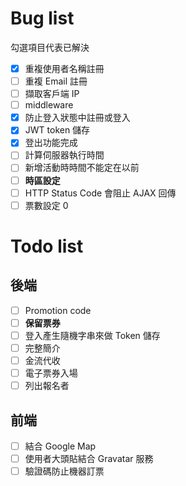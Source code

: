 # Bug list

勾選項目代表已解決

- [x] 重複使用者名稱註冊
- [ ] 重複 Email 註冊
- [ ] 擷取客戶端 IP
- [ ] middleware
- [x] 防止登入狀態中註冊或登入
- [x] JWT token 儲存
- [x] 登出功能完成
- [ ] 計算伺服器執行時間
- [ ] 新增活動時時間不能定在以前
- [ ] **時區設定**
- [ ] HTTP Status Code 會阻止 AJAX 回傳
- [ ] 票數設定 0

# Todo list

## 後端

- [ ] Promotion code
- [ ] **保留票券**
- [ ] 登入產生隨機字串來做 Token 儲存
- [ ] 完整簡介
- [ ] 金流代收
- [ ] 電子票券入場
- [ ] 列出報名者

## 前端
- [ ] 結合 Google Map
- [ ] 使用者大頭貼結合 Gravatar 服務
- [ ] 驗證碼防止機器訂票
